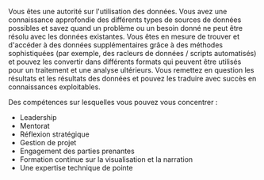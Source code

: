 Vous êtes une autorité sur l'utilisation des données. Vous avez une connaissance approfondie des différents types de sources de données possibles et savez quand un problème ou un besoin donné ne peut être résolu avec les données existantes.  Vous êtes en mesure de trouver et d'accéder à des données supplémentaires grâce à des méthodes sophistiquées (par exemple, des racleurs de données / scripts automatisés) et pouvez les convertir dans différents formats qui peuvent être utilisés pour un traitement et une analyse ultérieurs. Vous remettez en question les résultats et les résultats des données et pouvez les traduire avec succès en connaissances exploitables.

Des compétences sur lesquelles vous pouvez vous concentrer : 
* Leadership
* Mentorat
* Réflexion stratégique
* Gestion de projet
* Engagement des parties prenantes
* Formation continue sur la visualisation et la narration
* Une expertise technique de pointe